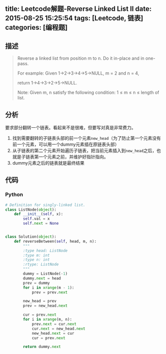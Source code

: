 title: Leetcode解题-Reverse Linked List II 
date: 2015-08-25 15:25:54
tags: [Leetcode, 链表]
categories: [编程题]
---

## 描述
> Reverse a linked list from position m to n. Do it in-place and in one-pass.
>
> For example:
> Given 1->2->3->4->5->NULL, m = 2 and n = 4,
>
> return 1->4->3->2->5->NULL.
>
> Note:
> Given m, n satisfy the following condition:
> 1 ≤ m ≤ n ≤ length of list.

## 分析

要求部分翻转一个链表。看起来不是很难，但要写对真是非常费力。

1. 找到需要翻转的子链表头部的前一个元素`new_head`（为了防止第一个元素没有前一个元素，可以用一个dummy元素插在原链表头部）
2. 从子链表的第二个元素开始遍历子链表，把当前元素插入到`new_head`之后，也就是子链表第一个元素之前，并维护好指针指向。
3. dummy元素之后的链表就是最终结果

## 代码

### Python
```python
# Definition for singly-linked list.
class ListNode(object):
    def __init__(self, x):
        self.val = x
        self.next = None


class Solution(object):
    def reverseBetween(self, head, m, n):
        """
        :type head: ListNode
        :type m: int
        :type n: int
        :rtype: ListNode
        """
        dummy = ListNode(-1)
        dummy.next = head
        prev = dummy
        for i in xrange(m - 1):
            prev = prev.next

        new_head = prev
        prev = new_head.next

        cur = prev.next
        for i in xrange(m, n):
            prev.next = cur.next
            cur.next = new_head.next
            new_head.next = cur
            cur = prev.next

        return dummy.next
```
